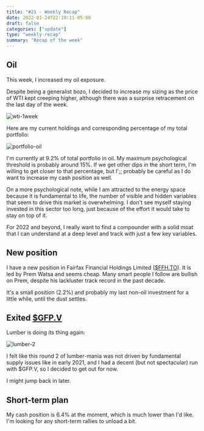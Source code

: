```yaml
---
title: "#21 - Weekly Recap"
date: 2022-01-24T22:19:11-05:00
draft: false
categories: ["update"]
type: "weekly-recap"
summary: "Recap of the week"
---
```


## Oil

This week, I increased my oil exposure. 

Despite being a generalist bozo, I decided to increase my sizing as the price of WTI kept creeping higher, although there was a surprise retracement on the last day of the week.

![wti-1week](/images/wti-1week.png)

Here are my current holdings and corresponding percentage of my total portfolio:

![portfolio-oil](/images/portfolio-oil.png)

I'm currently at 9.2% of total portfolio in oil. My maximum psychological threshold is probably around 15%. If we get other dips in the short term, I'm willing to get closer to that percentage, but I';; probably be careful as I do want to increase my cash position as well.

On a more psychological note, while I am attracted to the energy space because it is fundamental to life, the number of visible and hidden variables that seem to drive this market is overwhelming. I don't see myself staying invested in this sector too long, just because of the effort it would take to stay on top of it.

For 2022 and beyond, I really want to find a compounder with a solid moat that I can understand at a deep level and track with just a few key variables.

## New position

I have a new position in Fairfax Financial Holdings Limited ([$FFH.TO](https://finance.yahoo.com/quote/FFH.TO?p=FFH.TO&.tsrc=fin-srch)). It is led by Prem Watsa and seems cheap. Many smart people I follow are bullish on Prem, despite his lackluster track record in the past decade.

It's a small position (2.2%) and probably my last non-oil investment for a little while, until the dust settles.

## Exited [$GFP.V](https://finance.yahoo.com/quote/GFP.V?p=GFP.V&.tsrc=fin-srch)

Lumber is doing its thing again:

![lumber-2](/images/lumber-2.png)

I felt like this round 2 of lumber-mania was not driven by fundamental supply issues like in early 2021, and I had a decent (but not spectacular) run with $GFP.V, so I decided to get out for now. 

I might jump back in later.

## Short-term plan

My cash position is 6.4% at the moment, which is much lower than I'd like. I'm looking for any short-term rallies to unload a bit.



